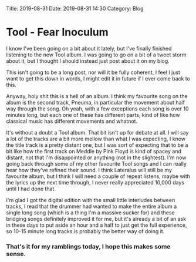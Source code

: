 Title: 2019-08-31
Date: 2019-08-31 14:30
Category: Blog

# Tool - Fear Inoculum

I know I've been going on a bit about it lately, but I've finally finished listening to the new Tool album. I was going to go on a bit of a tweet storm about it, but I thought I should instead just post about it on my blog.

This isn't going to be a long post, nor will it be fully coherent, I feel I just want to get this down in words, I might edit it in future if I ever come back to this.

Anyway, holy shit this is a hell of an album. I think my favourite song on the album is the second track, Pneuma, in particular the movement about half way through the song. Oh yeah, with a few exceptions each song is over 10 minutes long, but each one of these has different parts, kind of like how classical music has different movements and whatnot.

It's without a doubt a Tool album. That bit isn't up for debate at all. I will say a lot of the tracks are a bit more mellow than what I was expecting, I know the title track is a pretty distant one, but I was sort of expecting that to be a bit like how the first track on Meddle by Pink Floyd is kind of spacey and distant, not that I'm disappointed or anything (not in the slightest). I'm now going back through some of my other favourite Tool songs and I can really hear how they've refined their sound. I think Lateralus will still be my favourite album, but I think I will need a couple of repeat listens, maybe with the lyrics up the next time through, I never really appreciated 10,000 days until I had done that.

I'm glad I got the digital edition with the small little interludes between tracks, I read that the drummer had wanted to make the entire album a single long song (which is a thing I'm a massive sucker for) and these bridging songs definitely improved it for me, but it's already a bit of an ask in these days to put aside an hour and a half to just get the full experience, so 10-15 minute long tracks is probably the better way of doing it.

### That's it for my ramblings today, I hope this makes some sense.
